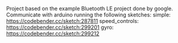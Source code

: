 Project based on the example Bluetooth LE project done by google. Communicate with arduino running the following sketches:
simple: https://codebender.cc/sketch:287811
speed_controls: https://codebender.cc/sketch:299201
gyro: https://codebender.cc/sketch:299212
